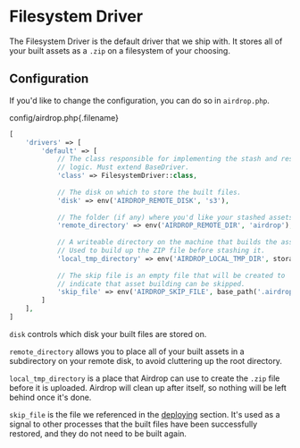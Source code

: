 # Filesystem Driver

The Filesystem Driver is the default driver that we ship with. It stores all of your built assets as a `.zip` on a filesystem of your choosing. 


## Configuration

If you'd like to change the configuration, you can do so in `airdrop.php`.

config/airdrop.php{.filename}
```php
[
    'drivers' => [
        'default' => [
            // The class responsible for implementing the stash and restore
            // logic. Must extend BaseDriver.
            'class' => FilesystemDriver::class,
        
            // The disk on which to store the built files.
            'disk' => env('AIRDROP_REMOTE_DISK', 's3'),
        
            // The folder (if any) where you'd like your stashed assets to reside.
            'remote_directory' => env('AIRDROP_REMOTE_DIR', 'airdrop'),
        
            // A writeable directory on the machine that builds the assets.
            // Used to build up the ZIP file before stashing it.
            'local_tmp_directory' => env('AIRDROP_LOCAL_TMP_DIR', storage_path('framework')),
        
            // The skip file is an empty file that will be created to
            // indicate that asset building can be skipped.
            'skip_file' => env('AIRDROP_SKIP_FILE', base_path('.airdrop_skip')),
        ]
    ],
]

```


`disk` controls which disk your built files are stored on.

`remote_directory` allows you to place all of your built assets in a subdirectory on your remote disk, to avoid cluttering up the root directory.

`local_tmp_directory` is a place that Airdrop can use to create the `.zip` file before it is uploaded. Airdrop will clean up after itself, so nothing will be left behind once it's done.

`skip_file` is the file we referenced in the [deploying](/deploying) section. It's used as a signal to other processes that the built files have been successfully restored, and they do not need to be built again.

